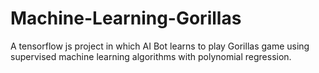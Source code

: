 # Machine-Learning-Gorillas
A tensorflow js project in which AI Bot learns to play Gorillas game using supervised machine learning algorithms with polynomial regression.

